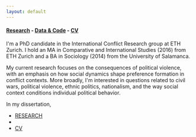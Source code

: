 ```yaml
---
layout: default
---
```



#### [Research](./research.html) - [Data & Code](./data.html) - [CV](./files/cv.pdf)

I'm a PhD candidate in the International Conflict Research group at ETH Zurich. I hold an MA in Comparative and International Studies (2016) from ETH Zurich and a BA in Sociology (2014) from the University of Salamanca.

My current research focuses on the consequences of political violence, with an emphasis on how social dynamics shape preference formation in conflict contexts. More broadly, I'm interested in questions related to civil wars, political violence, ethnic politics, nationalism, and the way social context conditions individual political behavior.

In my dissertation,




* [RESEARCH](./research.html)
* 
* [CV](./files/cv.pdf)
